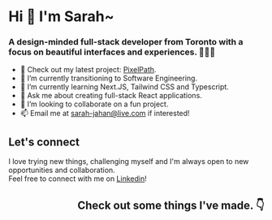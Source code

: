 # Hi 👋  I'm Sarah~
### A design-minded full-stack developer from Toronto with a focus on beautiful interfaces and experiences. 👩🏽‍💻

- 🔭 Check out my latest project: [PixelPath](https://pixelpath-kappa.vercel.app/).
- 📝 I’m currently transitioning to Software Engineering. 
- 🌱 I’m currently learning Next.JS, Tailwind CSS and Typescript. 
- 💬 Ask me about creating full-stack React applications.
- 👯 I’m looking to collaborate on a fun project. 
- 📫 Email me at [sarah-jahan@live.com](sarah-jahan@live.com) if interested! 

## Let's connect 

I love trying new things, challenging myself and I'm always open to new opportunities and collaboration.  
Feel free to connect with me on [Linkedin](linkedin.com/in/sarahjahan)!


## <p align="right">Check out some things I've made. 👇 </p>




